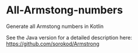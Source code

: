 # All-Armstong-numbers
Generate all Armstong numbers in Kotlin

See the Java version for a detailed description here: https://github.com/sorokod/Armstrong
